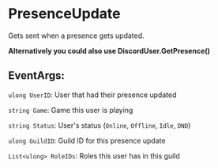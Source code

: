 PresenceUpdate
==============
Gets sent when a presence gets updated.

**Alternatively you could also use DiscordUser.GetPresence()**

## EventArgs:
`ulong UserID`: User that had their presence updated

`string Game`: Game this user is playing

`string Status`: User's status (`Online`, `Offline`, `Idle`, `DND`)

`ulong GuildID`: Guild ID for this presence update

`List<ulong> RoleIDs`: Roles this user has in this guild

